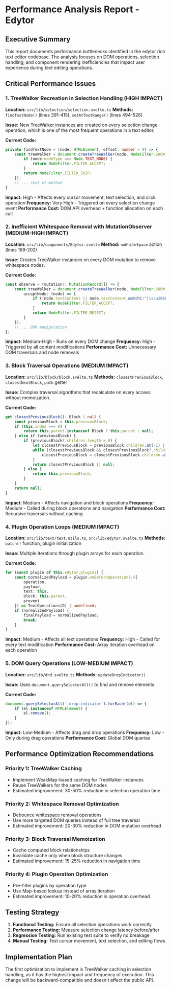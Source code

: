# Performance Analysis Report - Edytor

## Executive Summary

This report documents performance bottlenecks identified in the edytor rich text editor codebase. The analysis focuses on DOM operations, selection handling, and component rendering inefficiencies that impact user experience during text editing operations.

## Critical Performance Issues

### 1. TreeWalker Recreation in Selection Handling (HIGH IMPACT)

**Location:** `src/lib/selection/selection.svelte.ts`
**Methods:** `findTextNode()` (lines 391-415), `setAtTextRange()` (lines 494-526)

**Issue:** New TreeWalker instances are created on every selection change operation, which is one of the most frequent operations in a text editor.

**Current Code:**

```typescript
private findTextNode = (node: HTMLElement, offset: number = 0) => {
    const treeWalker = document.createTreeWalker(node, NodeFilter.SHOW_TEXT, (node) => {
        if (node.nodeType === Node.TEXT_NODE) {
            return NodeFilter.FILTER_ACCEPT;
        }
        return NodeFilter.FILTER_SKIP;
    });
    // ... rest of method
}
```

**Impact:** High - Affects every cursor movement, text selection, and click operation
**Frequency:** Very High - Triggered on every selection change event
**Performance Cost:** DOM API overhead + function allocation on each call

### 2. Inefficient Whitespace Removal with MutationObserver (MEDIUM-HIGH IMPACT)

**Location:** `src/lib/components/Edytor.svelte`
**Method:** `noWhiteSpace` action (lines 169-202)

**Issue:** Creates TreeWalker instances on every DOM mutation to remove whitespace nodes.

**Current Code:**

```typescript
const observe = (mutation?: MutationRecord[]) => {
	const treeWalker = document.createTreeWalker(node, NodeFilter.SHOW_TEXT, {
		acceptNode: (node) => {
			if (!node.textContent || node.textContent.match(/^[\s\u200B-\u200D\uFEFF]*$/)) {
				return NodeFilter.FILTER_ACCEPT;
			}
			return NodeFilter.FILTER_REJECT;
		}
	});
	// ... DOM manipulation
};
```

**Impact:** Medium-High - Runs on every DOM change
**Frequency:** High - Triggered by all content modifications
**Performance Cost:** Unnecessary DOM traversals and node removals

### 3. Block Traversal Operations (MEDIUM IMPACT)

**Location:** `src/lib/block/block.svelte.ts`
**Methods:** `closestPreviousBlock`, `closestNextBlock`, `path` getter

**Issue:** Complex traversal algorithms that recalculate on every access without memoization.

**Current Code:**

```typescript
get closestPreviousBlock(): Block | null {
    const previousBlock = this.previousBlock;
    if (this.index === 0) {
        return this.parent instanceof Block ? this.parent : null;
    } else if (previousBlock) {
        if (previousBlock?.children.length > 0) {
            let closestPreviousBlock = previousBlock.children.at(-1) || null;
            while (closestPreviousBlock && closestPreviousBlock?.children.length > 0) {
                closestPreviousBlock = closestPreviousBlock.children.at(-1) || null;
            }
            return closestPreviousBlock || null;
        } else {
            return this.previousBlock;
        }
    }
    return null;
}
```

**Impact:** Medium - Affects navigation and block operations
**Frequency:** Medium - Called during block operations and navigation
**Performance Cost:** Recursive traversals without caching

### 4. Plugin Operation Loops (MEDIUM IMPACT)

**Location:** `src/lib/text/text.utils.ts`, `src/lib/edytor.svelte.ts`
**Methods:** `batch()` function, plugin initialization

**Issue:** Multiple iterations through plugin arrays for each operation.

**Current Code:**

```typescript
for (const plugin of this.edytor.plugins) {
	const normalizedPayload = plugin.onBeforeOperation?.({
		operation,
		payload,
		text: this,
		block: this.parent,
		prevent
	}) as TextOperations[O] | undefined;
	if (normalizedPayload) {
		finalPayload = normalizedPayload;
		break;
	}
}
```

**Impact:** Medium - Affects all text operations
**Frequency:** High - Called for every text modification
**Performance Cost:** Array iteration overhead on each operation

### 5. DOM Query Operations (LOW-MEDIUM IMPACT)

**Location:** `src/lib/dnd.svelte.ts`
**Methods:** `updateDropIndicator()`

**Issue:** Uses `document.querySelectorAll()` to find and remove elements.

**Current Code:**

```typescript
document.querySelectorAll('.drop-indicator').forEach((el) => {
	if (el instanceof HTMLElement) {
		el.remove();
	}
});
```

**Impact:** Low-Medium - Affects drag and drop operations
**Frequency:** Low - Only during drag operations
**Performance Cost:** Global DOM queries

## Performance Optimization Recommendations

### Priority 1: TreeWalker Caching

- Implement WeakMap-based caching for TreeWalker instances
- Reuse TreeWalkers for the same DOM nodes
- Estimated improvement: 30-50% reduction in selection operation time

### Priority 2: Whitespace Removal Optimization

- Debounce whitespace removal operations
- Use more targeted DOM queries instead of full tree traversal
- Estimated improvement: 20-30% reduction in DOM mutation overhead

### Priority 3: Block Traversal Memoization

- Cache computed block relationships
- Invalidate cache only when block structure changes
- Estimated improvement: 15-25% reduction in navigation time

### Priority 4: Plugin Operation Optimization

- Pre-filter plugins by operation type
- Use Map-based lookup instead of array iteration
- Estimated improvement: 10-20% reduction in operation overhead

## Testing Strategy

1. **Functional Testing:** Ensure all selection operations work correctly
2. **Performance Testing:** Measure selection change latency before/after
3. **Regression Testing:** Run existing test suite to verify no breakage
4. **Manual Testing:** Test cursor movement, text selection, and editing flows

## Implementation Plan

The first optimization to implement is TreeWalker caching in selection handling, as it has the highest impact and frequency of execution. This change will be backward-compatible and doesn't affect the public API.
